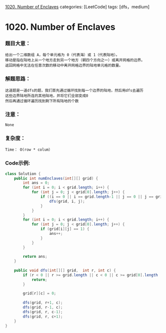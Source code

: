 [1020. Number of Enclaves](https://leetcode.com/problems/number-of-enclaves/)
categories: [LeetCode]
tags: [dfs，medium] 
# 1020. Number of Enclaves

### 题目大意：
    给出一个二维数组 A，每个单元格为 0（代表海）或 1（代表陆地）。
    移动是指在陆地上从一个地方走到另一个地方（朝四个方向之一）或离开网格的边界。
    返回网格中无法在任意次数的移动中离开网格边界的陆地单元格的数量。    
### 解题思路：
    这道题是一道dfs的题，我们首先通过循环找到每一个边界的陆地，然后用dfs去遍历
    这些边界陆地所连的其他陆地，并将它们全部变成0
    然后再通过循环遍历找到剩下所有陆地的个数
### 注意：
    None
### 复杂度：
    Time： O(row * colum）
### Code示例:
```Java
class Solution {
    public int numEnclaves(int[][] grid) {
        int ans = 0;
        for (int i = 0; i < grid.length; i++) {
            for (int j = 0; j < grid[0].length; j++) {
                if ((i == 0 || i == grid.length-1 || j == 0 || j == grid[0].length-1) && grid[i][j] == 1) {
                    dfs(grid, i, j);
                }
            }
        }
        for (int i = 0; i < grid.length; i++) {
            for (int j = 0; j < grid[0].length; j++) {
                if (grid[i][j] == 1) {
                    ans++;
                }
            }
        }
        
        return ans;
    }
    
    public void dfs(int[][] grid,  int r, int c) {
        if (r < 0 || r >= grid.length || c < 0 || c >= grid[0].length || grid[r][c] != 1) {
            return;
        }
        
        grid[r][c] = 0;
        
        dfs(grid, r+1, c);
        dfs(grid, r-1, c);
        dfs(grid, r, c-1);
        dfs(grid, r, c+1);
    }
}
```

